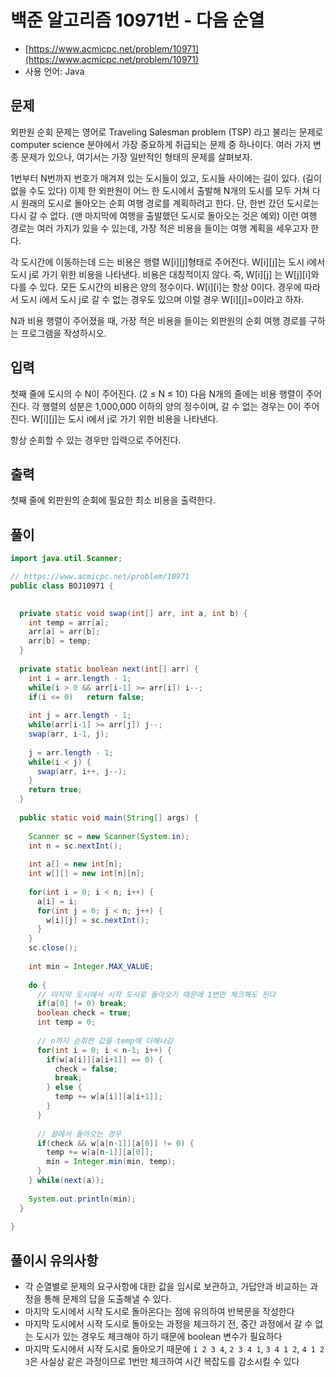 # 백준 알고리즘 10971번 - 다음 순열

- [https://www.acmicpc.net/problem/10971](https://www.acmicpc.net/problem/10971)
-   사용 언어: Java

## 문제

외판원 순회 문제는 영어로 Traveling Salesman problem (TSP) 라고 불리는 문제로 computer science 분야에서 가장 중요하게 취급되는 문제 중 하나이다. 여러 가지 변종 문제가 있으나, 여기서는 가장 일반적인 형태의 문제를 살펴보자.

1번부터 N번까지 번호가 매겨져 있는 도시들이 있고, 도시들 사이에는 길이 있다. (길이 없을 수도 있다) 이제 한 외판원이 어느 한 도시에서 출발해 N개의 도시를 모두 거쳐 다시 원래의 도시로 돌아오는 순회 여행 경로를 계획하려고 한다. 단, 한번 갔던 도시로는 다시 갈 수 없다. (맨 마지막에 여행을 출발했던 도시로 돌아오는 것은 예외) 이런 여행 경로는 여러 가지가 있을 수 있는데, 가장 적은 비용을 들이는 여행 계획을 세우고자 한다.

각 도시간에 이동하는데 드는 비용은 행렬 W[i][j]형태로 주어진다. W[i][j]는 도시 i에서 도시 j로 가기 위한 비용을 나타낸다. 비용은 대칭적이지 않다. 즉, W[i][j] 는 W[j][i]와 다를 수 있다. 모든 도시간의 비용은 양의 정수이다. W[i][i]는 항상 0이다. 경우에 따라서 도시 i에서 도시 j로 갈 수 없는 경우도 있으며 이럴 경우 W[i][j]=0이라고 하자.

N과 비용 행렬이 주어졌을 때, 가장 적은 비용을 들이는 외판원의 순회 여행 경로를 구하는 프로그램을 작성하시오.


## 입력

첫째 줄에 도시의 수 N이 주어진다. (2 ≤ N ≤ 10) 다음 N개의 줄에는 비용 행렬이 주어진다. 각 행렬의 성분은 1,000,000 이하의 양의 정수이며, 갈 수 없는 경우는 0이 주어진다. W[i][j]는 도시 i에서 j로 가기 위한 비용을 나타낸다.

항상 순회할 수 있는 경우만 입력으로 주어진다.


## 출력
 
첫째 줄에 외판원의 순회에 필요한 최소 비용을 출력한다.

## 풀이 

```java
import java.util.Scanner;

// https://www.acmicpc.net/problem/10971
public class BOJ10971 {

 
  private static void swap(int[] arr, int a, int b) {
    int temp = arr[a];
    arr[a] = arr[b];
    arr[b] = temp;
  }
  
  private static boolean next(int[] arr) {
    int i = arr.length - 1;
    while(i > 0 && arr[i-1] >= arr[i]) i--;
    if(i <= 0)   return false;
    
    int j = arr.length - 1;
    while(arr[i-1] >= arr[j]) j--;
    swap(arr, i-1, j);
    
    j = arr.length - 1;
    while(i < j) {
      swap(arr, i++, j--);
    }
    return true;
  }
  
  public static void main(String[] args) {
  
    Scanner sc = new Scanner(System.in);
    int n = sc.nextInt();
    
    int a[] = new int[n];
    int w[][] = new int[n][n];
    
    for(int i = 0; i < n; i++) {
      a[i] = i;
      for(int j = 0; j < n; j++) {
        w[i][j] = sc.nextInt();
      }
    }
    sc.close();
    
    int min = Integer.MAX_VALUE;
    
    do {
      // 마지막 도시에서 시작 도시로 돌아오기 때문에 1번만 체크해도 된다
      if(a[0] != 0) break;
      boolean check = true;
      int temp = 0;
      
      // n까지 순회한 값을 temp에 더해나감
      for(int i = 0; i < n-1; i++) {
        if(w[a[i]][a[i+1]] == 0) {
          check = false;
          break;
        } else {
          temp += w[a[i]][a[i+1]];
        }
      }
      
      // 끝에서 돌아오는 경우
      if(check && w[a[n-1]][a[0]] != 0) {
        temp += w[a[n-1]][a[0]];
        min = Integer.min(min, temp);
      }
    } while(next(a));
    
    System.out.println(min);
  }
  
}
```

## 풀이시 유의사항

- 각 순열별로 문제의 요구사항에 대한 값을 임시로 보관하고, 가답안과 비교하는 과정을 통해 문제의 답을 도출해낼 수 있다.
- 마지막 도시에서 시작 도시로 돌아온다는 점에 유의하여 반복문을 작성한다
- 마지막 도시에서 시작 도시로 돌아오는 과정을 체크하기 전, 중간 과정에서 갈 수 없는 도시가 있는 경우도 체크해야 하기 때문에 boolean 변수가 필요하다
- 마지막 도시에서 시작 도시로 돌아오기 때문에 `1 2 3 4`, `2 3 4 1`, `3 4 1 2`, `4 1 2 3`은 사실상 같은 과정이므로 1번만 체크하여 시간 복잡도를 감소시킬 수 있다